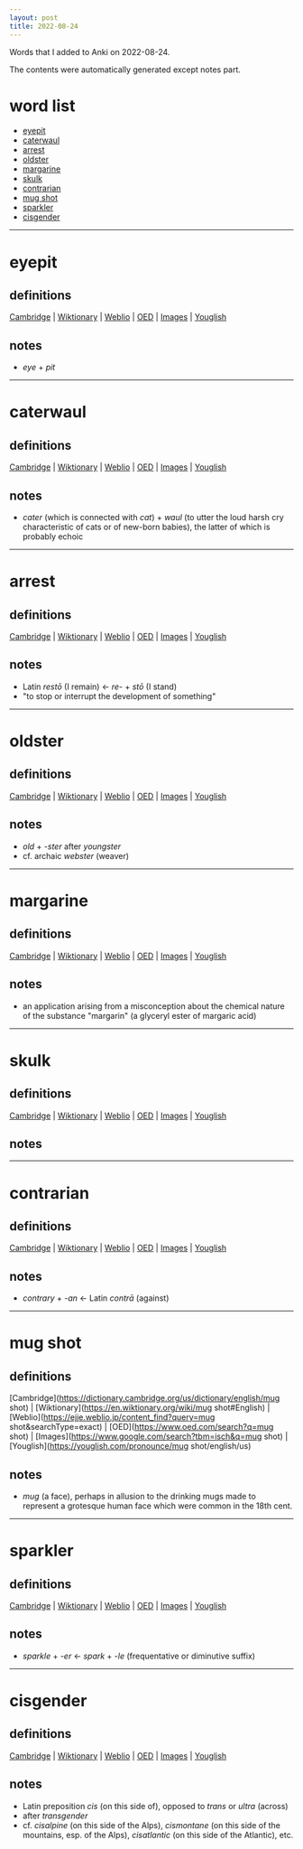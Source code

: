 ```yaml
---
layout: post
title: 2022-08-24
---
```


Words that I added to Anki on 2022-08-24.

The contents were automatically generated except notes part.
# word list
- [eyepit](#eyepit)
- [caterwaul](#caterwaul)
- [arrest](#arrest)
- [oldster](#oldster)
- [margarine](#margarine)
- [skulk](#skulk)
- [contrarian](#contrarian)
- [mug shot](#mug-shot)
- [sparkler](#sparkler)
- [cisgender](#cisgender)

---

# eyepit
## definitions
[Cambridge](https://dictionary.cambridge.org/us/dictionary/english/eyepit)
|
[Wiktionary](https://en.wiktionary.org/wiki/eyepit#English)
|
[Weblio](https://ejje.weblio.jp/content_find?query=eyepit&searchType=exact)
|
[OED](https://www.oed.com/search?q=eyepit)
|
[Images](https://www.google.com/search?tbm=isch&q=eyepit)
|
[Youglish](https://youglish.com/pronounce/eyepit/english/us)

## notes
- *eye* + *pit*

---

# caterwaul
## definitions
[Cambridge](https://dictionary.cambridge.org/us/dictionary/english/caterwaul)
|
[Wiktionary](https://en.wiktionary.org/wiki/caterwaul#English)
|
[Weblio](https://ejje.weblio.jp/content_find?query=caterwaul&searchType=exact)
|
[OED](https://www.oed.com/search?q=caterwaul)
|
[Images](https://www.google.com/search?tbm=isch&q=caterwaul)
|
[Youglish](https://youglish.com/pronounce/caterwaul/english/us)

## notes
- *cater* (which is connected with *cat*) + *waul* (to utter the loud harsh cry characteristic of cats or of new-born babies), the latter of which is probably echoic

---

# arrest
## definitions
[Cambridge](https://dictionary.cambridge.org/us/dictionary/english/arrest)
|
[Wiktionary](https://en.wiktionary.org/wiki/arrest#English)
|
[Weblio](https://ejje.weblio.jp/content_find?query=arrest&searchType=exact)
|
[OED](https://www.oed.com/search?q=arrest)
|
[Images](https://www.google.com/search?tbm=isch&q=arrest)
|
[Youglish](https://youglish.com/pronounce/arrest/english/us)

## notes
- Latin *restō* (I remain) &lt;- *re-* + *stō* (I stand)
- "to stop or interrupt the development of something"

---

# oldster
## definitions
[Cambridge](https://dictionary.cambridge.org/us/dictionary/english/oldster)
|
[Wiktionary](https://en.wiktionary.org/wiki/oldster#English)
|
[Weblio](https://ejje.weblio.jp/content_find?query=oldster&searchType=exact)
|
[OED](https://www.oed.com/search?q=oldster)
|
[Images](https://www.google.com/search?tbm=isch&q=oldster)
|
[Youglish](https://youglish.com/pronounce/oldster/english/us)

## notes
- *old* + *-ster* after *youngster*
- cf. archaic *webster* (weaver)

---

# margarine
## definitions
[Cambridge](https://dictionary.cambridge.org/us/dictionary/english/margarine)
|
[Wiktionary](https://en.wiktionary.org/wiki/margarine#English)
|
[Weblio](https://ejje.weblio.jp/content_find?query=margarine&searchType=exact)
|
[OED](https://www.oed.com/search?q=margarine)
|
[Images](https://www.google.com/search?tbm=isch&q=margarine)
|
[Youglish](https://youglish.com/pronounce/margarine/english/us)

## notes
- an application arising from a misconception about the chemical nature of the substance "margarin" (a glyceryl ester of margaric acid)

---

# skulk
## definitions
[Cambridge](https://dictionary.cambridge.org/us/dictionary/english/skulk)
|
[Wiktionary](https://en.wiktionary.org/wiki/skulk#English)
|
[Weblio](https://ejje.weblio.jp/content_find?query=skulk&searchType=exact)
|
[OED](https://www.oed.com/search?q=skulk)
|
[Images](https://www.google.com/search?tbm=isch&q=skulk)
|
[Youglish](https://youglish.com/pronounce/skulk/english/us)

## notes

---

# contrarian
## definitions
[Cambridge](https://dictionary.cambridge.org/us/dictionary/english/contrarian)
|
[Wiktionary](https://en.wiktionary.org/wiki/contrarian#English)
|
[Weblio](https://ejje.weblio.jp/content_find?query=contrarian&searchType=exact)
|
[OED](https://www.oed.com/search?q=contrarian)
|
[Images](https://www.google.com/search?tbm=isch&q=contrarian)
|
[Youglish](https://youglish.com/pronounce/contrarian/english/us)

## notes
- *contrary* + *-an* &lt;- Latin *contrā* (against)

---

# mug shot
## definitions
[Cambridge](https://dictionary.cambridge.org/us/dictionary/english/mug shot)
|
[Wiktionary](https://en.wiktionary.org/wiki/mug shot#English)
|
[Weblio](https://ejje.weblio.jp/content_find?query=mug shot&searchType=exact)
|
[OED](https://www.oed.com/search?q=mug shot)
|
[Images](https://www.google.com/search?tbm=isch&q=mug shot)
|
[Youglish](https://youglish.com/pronounce/mug shot/english/us)

## notes
- *mug* (a face), perhaps in allusion to the drinking mugs made to represent a grotesque human face which were common in the 18th cent.

---

# sparkler
## definitions
[Cambridge](https://dictionary.cambridge.org/us/dictionary/english/sparkler)
|
[Wiktionary](https://en.wiktionary.org/wiki/sparkler#English)
|
[Weblio](https://ejje.weblio.jp/content_find?query=sparkler&searchType=exact)
|
[OED](https://www.oed.com/search?q=sparkler)
|
[Images](https://www.google.com/search?tbm=isch&q=sparkler)
|
[Youglish](https://youglish.com/pronounce/sparkler/english/us)

## notes
- *sparkle* + *-er* &lt;- *spark* + *-le* (frequentative or diminutive suffix)

---

# cisgender
## definitions
[Cambridge](https://dictionary.cambridge.org/us/dictionary/english/cisgender)
|
[Wiktionary](https://en.wiktionary.org/wiki/cisgender#English)
|
[Weblio](https://ejje.weblio.jp/content_find?query=cisgender&searchType=exact)
|
[OED](https://www.oed.com/search?q=cisgender)
|
[Images](https://www.google.com/search?tbm=isch&q=cisgender)
|
[Youglish](https://youglish.com/pronounce/cisgender/english/us)

## notes
- Latin preposition *cis* (on this side of), opposed to *trans* or *ultra* (across)
- after *transgender*
- cf. *cisalpine* (on this side of the Alps), *cismontane* (on this side of the mountains, esp. of the Alps), *cisatlantic* (on this side of the Atlantic), etc.

